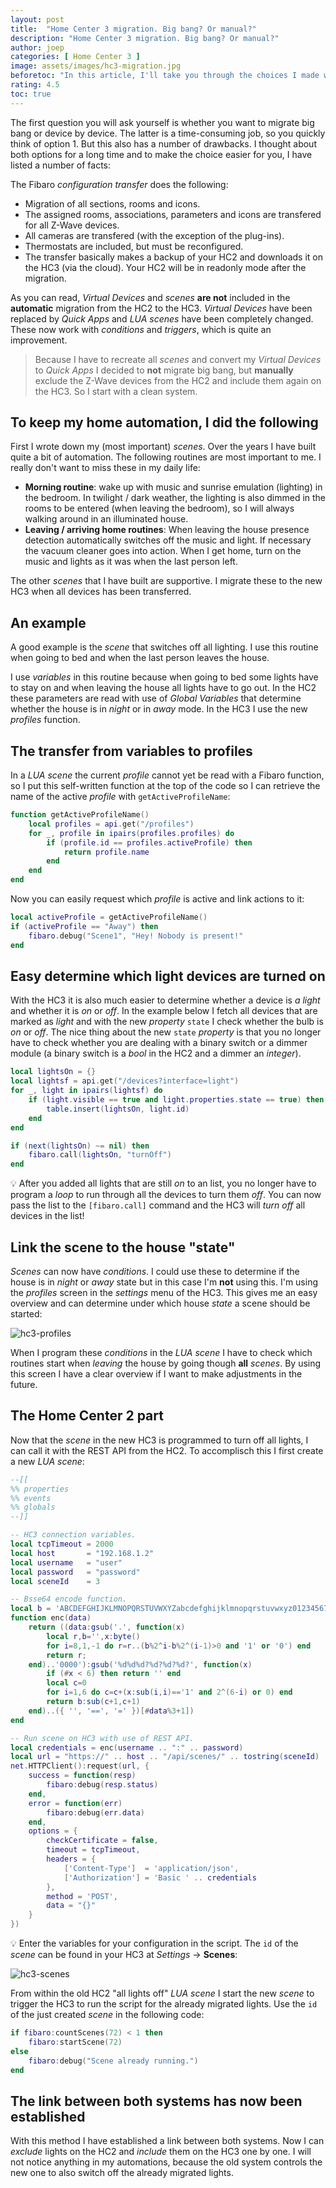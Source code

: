 ```yaml
---
layout: post
title:  "Home Center 3 migration. Big bang? Or manual?"
description: "Home Center 3 migration. Big bang? Or manual?"
author: joep
categories: [ Home Center 3 ]
image: assets/images/hc3-migration.jpg
beforetoc: "In this article, I'll take you through the choices I made when starting the migration from Home Center 2 to Home Center 3."
rating: 4.5
toc: true
---
```


The first question you will ask yourself is whether you want to migrate big bang or device by device. The latter is a time-consuming job, so you quickly think of option 1. But this also has a number of drawbacks. I thought about both options for a long time and to make the choice easier for you, I have listed a number of facts:

The Fibaro *configuration transfer* does the following:

- Migration of all sections, rooms and icons.
- The assigned rooms, associations, parameters and icons are transfered for all Z-Wave devices.
- All cameras are transfered (with the exception of the plug-ins).
- Thermostats are included, but must be reconfigured.
- The transfer basically makes a backup of your HC2 and downloads it on the HC3 (via the cloud). Your HC2 will be in readonly mode after the migration.

As you can read, *Virtual Devices* and *scenes* **are not** included in the **automatic** migration from the HC2 to the HC3. *Virtual Devices* have been replaced by *Quick Apps* and *LUA scenes* have been completely changed. These now work with *conditions* and *triggers*, which is quite an improvement.

> Because I have to recreate all *scenes* and convert my *Virtual Devices* to *Quick Apps* I decided to **not** migrate big bang, but **manually** exclude the Z-Wave devices from the HC2 and include them again on the HC3. So I start with a clean system.

## To keep my home automation, I did the following

First I wrote down my (most important) *scenes*. Over the years I have built quite a bit of automation. The following routines are most important to me. I really don't want to miss these in my daily life:

- **Morning routine**: wake up with music and sunrise emulation (lighting) in the bedroom. In twilight / dark weather, the lighting is also dimmed in the rooms to be entered (when leaving the bedroom), so I will always walking around in an illuminated house.
- **Leaving / arriving home routines**: When leaving the house presence detection automatically switches off the music and light. If necessary the vacuum cleaner goes into action. When I get home, turn on the music and lights as it was when the last person left.

The other *scenes* that I have built are supportive. I migrate these to the new HC3 when all devices has been transferred.

## An example

A good example is the *scene* that switches off all lighting. I use this routine when going to bed and when the last person leaves the house.

I use *variables* in this routine because when going to bed some lights have to stay on and when leaving the house all lights have to go out. In the HC2 these parameters are read with use of *Global Variables* that determine whether the house is in *night* or in *away* mode. In the HC3 I use the new *profiles* function.

## The transfer from variables to profiles

In a *LUA scene* the current *profile* cannot yet be read with a Fibaro function, so I put this self-written function at the top of the code so I can retrieve the name of the active *profile* with `getActiveProfileName`:

```lua
function getActiveProfileName()
    local profiles = api.get("/profiles")
    for _, profile in ipairs(profiles.profiles) do
        if (profile.id == profiles.activeProfile) then
            return profile.name
        end
    end
end
```

Now you can easily request which *profile* is active and link actions to it:

```lua
local activeProfile = getActiveProfileName()
if (activeProfile == "Away") then
    fibaro.debug("Scene1", "Hey! Nobody is present!"
end
```

## Easy determine which light devices are turned on

With the HC3 it is also much easier to determine whether a device is *a light* and whether it is *on* or *off*. In the example below I fetch all devices that are marked as *light* and with the new *property* `state` I check whether the bulb is *on* or *off*. The nice thing about the new `state` *property* is that you no longer have to check whether you are dealing with a binary switch or a dimmer module (a binary switch is a *bool* in the HC2 and a dimmer an *integer*).

```lua
local lightsOn = {}
local lightsf = api.get("/devices?interface=light")
for _, light in ipairs(lightsf) do
    if (light.visible == true and light.properties.state == true) then
        table.insert(lightsOn, light.id)
    end
end

if (next(lightsOn) ~= nil) then
    fibaro.call(lightsOn, "turnOff")
end
```

💡 After you added all lights that are still *on* to an list, you no longer have to program a *loop* to run through all the devices to turn them *off*. You can now pass the list to the `[fibaro.call]` command and the HC3 will *turn off* all devices in the list!

## Link the scene to the house "state"

*Scenes* can now have *conditions*. I could use these to determine if the house is in *night* or *away* state but in this case I'm **not** using this. I'm using the *profiles* screen in the *settings* menu of the HC3. This gives me an easy overview and can determine under which house *state* a scene should be started:

![hc3-profiles](../assets/images/hc3-profiles.png)

When I program these *conditions* in the *LUA scene* I have to check which routines start when *leaving* the house by going though **all** *scenes*. By using this screen I have a clear overview if I want to make adjustments in the future.

## The Home Center 2 part

Now that the *scene* in the new HC3 is programmed to turn off all lights, I can call it with the REST API from the HC2. To accomplisch this I first create a new *LUA scene*:

```lua
--[[
%% properties
%% events
%% globals
--]]

-- HC3 connection variables.
local tcpTimeout = 2000
local host       = "192.168.1.2"
local username   = "user"
local password   = "password"
local sceneId    = 3

-- Bsse64 encode function.
local b = 'ABCDEFGHIJKLMNOPQRSTUVWXYZabcdefghijklmnopqrstuvwxyz0123456789+/'
function enc(data)
    return ((data:gsub('.', function(x) 
        local r,b='',x:byte()
        for i=8,1,-1 do r=r..(b%2^i-b%2^(i-1)>0 and '1' or '0') end
        return r;
    end)..'0000'):gsub('%d%d%d?%d?%d?%d?', function(x)
        if (#x < 6) then return '' end
        local c=0
        for i=1,6 do c=c+(x:sub(i,i)=='1' and 2^(6-i) or 0) end
        return b:sub(c+1,c+1)
    end)..({ '', '==', '=' })[#data%3+1])
end

-- Run scene on HC3 with use of REST API.
local credentials = enc(username .. ":" .. password)
local url = "https://" .. host .. "/api/scenes/" .. tostring(sceneId) .. "/execute"
net.HTTPClient():request(url, {
    success = function(resp)
        fibaro:debug(resp.status)
    end,
    error = function(err)
        fibaro:debug(err.data)
    end,
    options = {
        checkCertificate = false,
      	timeout = tcpTimeout,
        headers = {
        	['Content-Type']  = 'application/json',
        	['Authorization'] = 'Basic ' .. credentials
      	},
        method = 'POST',
        data = "{}"
    }
})
```

💡 Enter the variables for your configuration in the script. The `id` of the *scene* can be found in your HC3 at *Settings* → **Scenes**:

![hc3-scenes](../assets/images/hc3-scenes.png)

From within the old HC2 "all lights off" *LUA scene* I start the new *scene* to trigger the HC3 to run the script for the already migrated lights. Use the `id` of the just created *scene* in the following code:

```lua
if fibaro:countScenes(72) < 1 then
    fibaro:startScene(72)
else
    fibaro:debug("Scene already running.")
end
```

## The link between both systems has now been established

With this method I have established a link between both systems. Now I can *exclude* lights on the HC2 and *include* them on the HC3 one by one. I will not notice anything in my automations, because the old system controls the new one to also switch off the already migrated lights.